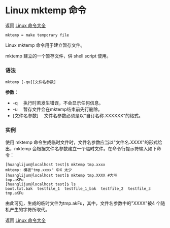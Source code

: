 # Linux mktemp 命令

返回 [Linux 命令大全](https://ahuang007.github.com/Linux-Command)

`mktemp = make temporary file`

Linux mktemp 命令用于建立暂存文件。

mktemp 建立的一个暂存文件，供 shell script 使用。

### 语法

```
mktemp [-qu][文件名参数]
```

**参数**：

- -q 　执行时若发生错误，不会显示任何信息。
- -u 　暂存文件会在mktemp结束前先行删除。
- [文件名参数] 　文件名参数必须是以"自订名称.XXXXXX"的格式。

### 实例

使用 mktemp 命令生成临时文件时，文件名参数应当以"文件名.XXXX"的形式给出，mktemp 会根据文件名参数建立一个临时文件。在命令行提示符输入如下命令：

```
[huanglijun@localhost test]$ mktemp tmp.xxxx
mktemp: 模板"tmp.xxxx" 中X 太少
[huanglijun@localhost test]$ mktemp tmp.XXXX #大写
tmp.aKFu
[huanglijun@localhost test]$ ls
boot.txt.bak  testfile_1  testfile_1_bak  testfile_2  testfile_3  tmp.aKFu

```

由此可见，生成的临时文件为tmp.akFu，其中，文件名参数中的"XXXX"被4 个随机产生的字符所取代。

返回 [Linux 命令大全](https://ahuang007.github.com/Linux-Command)
